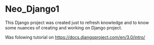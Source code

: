 # Neo_Django1

This Django project was created just to refresh knowledge and to know some nuances of creating and working on Django project.

Was folowing tutorial on https://docs.djangoproject.com/en/3.0/intro/
